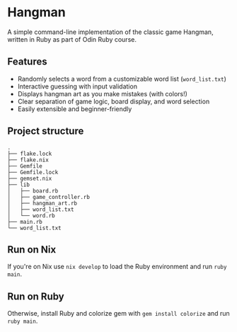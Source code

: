# Hangman

A simple command-line implementation of the classic game Hangman, written in Ruby as part of Odin Ruby course.

## Features

* Randomly selects a word from a customizable word list (`word_list.txt`)
* Interactive guessing with input validation
* Displays hangman art as you make mistakes (with colors!)
* Clear separation of game logic, board display, and word selection
* Easily extensible and beginner-friendly

## Project structure

```
.
├── flake.lock
├── flake.nix
├── Gemfile
├── Gemfile.lock
├── gemset.nix
├── lib
│   ├── board.rb
│   ├── game_controller.rb
│   ├── hangman_art.rb
│   ├── word_list.txt
│   └── word.rb
├── main.rb
└── word_list.txt
```

## Run on Nix

If you're on Nix use `nix develop` to load the Ruby environment and run `ruby main`.

## Run on Ruby

Otherwise, install Ruby and colorize gem with `gem install colorize` and run `ruby main`.
